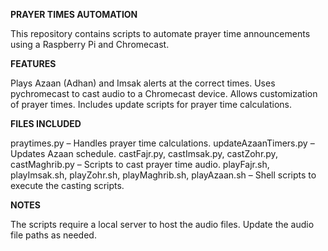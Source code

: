 **PRAYER TIMES AUTOMATION**

This repository contains scripts to automate prayer time announcements using a Raspberry Pi and Chromecast.

**FEATURES**

Plays Azaan (Adhan) and Imsak alerts at the correct times.
Uses pychromecast to cast audio to a Chromecast device.
Allows customization of prayer times.
Includes update scripts for prayer time calculations.

**FILES INCLUDED**

praytimes.py – Handles prayer time calculations.
updateAzaanTimers.py – Updates Azaan schedule.
castFajr.py, castImsak.py, castZohr.py, castMaghrib.py – Scripts to cast prayer time audio.
playFajr.sh, playImsak.sh, playZohr.sh, playMaghrib.sh, playAzaan.sh – Shell scripts to execute the casting scripts.

**NOTES**

The scripts require a local server to host the audio files.
Update the audio file paths as needed.
